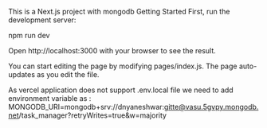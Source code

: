 This is a Next.js project with mongodb 
Getting Started
First, run the development server:

npm run dev


Open http://localhost:3000 with your browser to see the result.

You can start editing the page by modifying pages/index.js. The page auto-updates as you edit the file.

As vercel application does not support .env.local file we need to add environment variable as : MONGODB_URI=mongodb+srv://dnyaneshwar:gitte@vasu.5gvpy.mongodb.net/task_manager?retryWrites=true&w=majority


